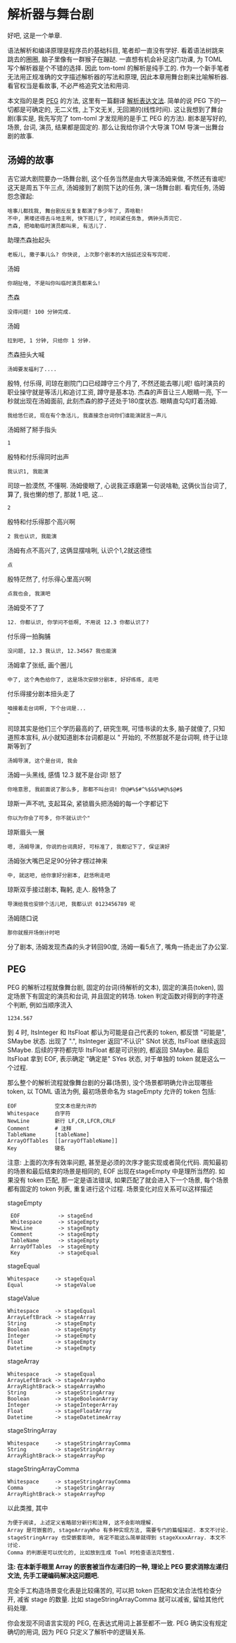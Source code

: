 解析器与舞台剧
==============

好吧, 这是一个单章.

语法解析和编译原理是程序员的基础科目, 笔者却一直没有学好. 看着语法树跳来跳去的圈圈, 脑子里像有一群猴子在蹦跶. 一直想有机会补足这门功课, 为 TOML 写个解析器是个不错的选择. 因此 tom-toml 的解析是纯手工的. 作为一个新手笔者无法用正规准确的文字描述解析器的写法和原理, 因此本章用舞台剧来比喻解析器. 看官权当是看故事, 不必严格追究文法和用词.

本文指的是类 [PEG][1] 的方法, 这里有一篇翻译 [解析表达文法][2]. 简单的说 PEG 下的一切都是可确定的, 无二义性, 上下文无关, 无回溯的(线性时间). 这让我想到了舞台剧(事实是, 我先写完了 tom-toml 才发现用的是手工 PEG 的方法). 剧本是写好的, 场景, 台词, 演员, 结果都是固定的. 那么让我给你讲个大导演 TOM 导演一出舞台剧的故事.

## 汤姆的故事

吉它湖大剧院要办一场舞台剧, 这个任务当然是由大导演汤姆来做, 不然还有谁呢!
这天是周五下午三点, 汤姆接到了剧院下达的任务, 演一场舞台剧. 看完任务, 汤姆怨念骤起:

    啥事儿都找我, 舞台剧反反复复都演了多少年了, 弄啥勒!
    不中, 黑喽还得去斗地主咧, 快下班儿了, 时间紧任务急, 俩钟头弄完它.
    杰森, 把咱勒临时演员都叫来, 有活儿了.

助理杰森抬起头

    老板儿, 撒子事儿么? 你快说, 上次那个剧本的大括弧还没有写完呢.

汤姆

    你胡扯啥, 不是叫你叫临时演员都来么!

杰森

    没得问题! 100 分钟完成.

 汤姆

    拉到吧, 1 分钟, 只给你 1 分钟.

杰森扭头大喊

    汤姆要发福利了....

殷特, 付乐得, 司琼在剧院门口已经蹲守三个月了, 不然还能去哪儿呢! 临时演员的职业操守就是等活儿和追讨工资, 蹲守是基本功. 杰森的声音让三人眼睛一亮, 下一秒就出现在汤姆面前, 此刻杰森的脖子还处于180度状态. 眼睛直勾勾盯着汤姆.

    我给恁仨说, 现在有个急活儿, 我直接念台词你们谁能演就言一声儿
    
汤姆掰了掰手指头

    1

殷特和付乐得同时出声

    我认识1, 我能演

司琼一脸漠然, 不懂啊. 汤姆傻眼了, 心说我正琢磨第一句说啥勒, 这俩伙当台词了, 算了, 我也懒的想了, 那就 1 吧, 这...

    2

殷特和付乐得那个高兴啊

    2 我也认识, 我能演

汤姆有点不高兴了, 这俩显摆啥咧, 认识个1,2就这德性

    点
    
殷特茫然了, 付乐得心里高兴啊

    点我也会, 我演吧

汤姆受不了了

    12. 你都认识, 你学问不低啊, 不用说 12.3 你都认识了?
    
付乐得一拍胸脯

    没问题, 12.3 我认识, 12.34567 我也能演

汤姆拿了张纸, 画个圈儿

    中了, 这个角色给你了, 这是场次安排分剧本, 好好练练, 走吧
    
付乐得接分剧本扭头走了

    咱接着走台词啊, 下个台词是...
    "

司琼其实是他们三个学历最高的了, 研究生啊, 可惜书读的太多, 脑子就傻了, 只知道照本宣科, 从小就知道剧本台词都是以 " 开始的, 不然那就不是台词啊, 终于让琼斯等到了

    汤姆导演, 这个是台词, 我会

汤姆一头黑线, 感情 12.3 就不是台词! 怒了

    你啥意思, 我前面说了那么多, 那都不叫台词! 你@#%$#^%$&$%#@%$@#$

琼斯一声不吭, 支起耳朵, 紧锁眉头把汤姆的每一个字都记下

    你以为你会了可多, 你不就认识个"

琼斯眉头一展

    嗯, 汤姆导演, 你说的台词真好, 可标准了, 我都记下了, 保证演好

汤姆张大嘴巴足足90分钟才楞过神来

    中, 就这吧, 给你拿好分剧本, 赶恁咧走吧

琼斯双手接过剧本, 鞠躬, 走人. 殷特急了

    导演给我也安排个活儿吧, 我都认识 0123456789 呢

汤姆随口说

    那你就报开场倒计时吧

分了剧本, 汤姆发现杰森的头才转回90度, 汤姆一看5点了, 嘴角一扬走出了办公室.

## PEG

PEG 的解析过程就像舞台剧, 固定的台词(待解析的文本), 固定的演员(token), 固定场景下有固定的演员和台词, 并且固定的转场. token 判定函数对得到的字符逐个判断, 例如当顺序流入

    1234.567

到 4 时, ItsInteger 和 ItsFloat 都认为可能是自己代表的 token, 都反馈 "可能是", SMaybe 状态. 出现了 ".", ItsInteger 返回"不认识" SNot 状态, ItsFloat 继续返回 SMaybe. 后续的字符都完毕 ItsFloat 都是可识别的, 都返回 SMaybe. 最后 ItsFloat 拿到 EOF, 表示确定 "确定是" SYes 状态, 对于单独的 token 就是这么一个过程.

那么整个的解析流程就像舞台剧的分幕(场景), 没个场景都明确允许出现哪些 token, 以 TOML 语法为例, 最初场景命名为 stageEmpty 允许的 token 包括:

    EOF            空文本也是允许的
    Whitespace     白字符
    NewLine        新行 LF,CR,LFCR,CRLF
    Comment        # 注释
    TableName      [tableName]
    ArrayOfTables  [[arrayOfTableName]]
    Key            键名

注意: 上面的次序有效率问题, 甚至是必须的次序才能实现或者简化代码. 周知最初的场景和最后结束的场景是相同的, EOF 出现在stageEmpty 中是理所当然的. 如果没有 token 匹配, 那一定是语法错误, 如果匹配了就会进入下一个场景, 每个场景都有固定的 token 列表, 重复进行这个过程. 场景变化对应关系可以这样描述

stageEmpty

     EOF            -> stageEnd
     Whitespace     -> stageEmpty
     NewLine        -> stageEmpty
     Comment        -> stageEmpty
     TableName      -> stageEmpty
     ArrayOfTables  -> stageEmpty
     Key            -> stageEqual
 
stageEqual

    Whitespace     -> stageEqual
    Equal          -> stageValue

stageValue

    Whitespace     -> stageEqual
    ArrayLeftBrack -> stageArray
    String         -> stageEmpty
    Boolean        -> stageEmpty
    Integer        -> stageEmpty
    Float          -> stageEmpty
    Datetime       -> stageEmpty

stageArray

    Whitespace     -> stageEqual
    ArrayLeftBrack -> stageArrayWho
    ArrayRightBrack-> stageArrayWho
    String         -> stageStringArray
    Boolean        -> stageBooleanArray
    Integer        -> stageIntegerArray
    Float          -> stageFloatArray
    Datetime       -> stageDatetimeArray

stageStringArray

    Whitespace     -> stageStringArrayComma
    String         -> stageStringArray
    ArrayRightBrack-> stageArrayPop

stageStringArrayComma

    Whitespace     -> stageStringArrayComma
    Comma          -> stageStringArray
    ArrayRightBrack-> stageArrayPop

以此类推, 其中

    为便于阅读, 上述定义省略部分新行和注释, 这不会影响理解.
    Array 是可嵌套的, stageArrayWho 有多种实现方法, 需要专门的篇幅描述. 本文不讨论. 
    stageStringArray 也受嵌套影响, 肯定不能这么简单就得到 stageXxxxArray. 本文不讨论.
    Comma 的判断是可以优化的, 比如放到生成 Toml 时检查语法完整性.

**注: 在本新手眼里 Array 的嵌套被当作左递归的一种, 理论上 PEG 要求消除左递归文法, 先手工硬编码解决这问题吧.**

完全手工构造场景变化表是比较痛苦的, 可以把 token 匹配和文法合法性检查分开, 减省 stage 的数量. 比如 stageStringArrayComma 就可以减省, 留给其他代码处理.

你会发现不同语言实现的 PEG, 在表达式用词上甚至都不一致. PEG 确实没有规定确切的用词, 因为 PEG 只定义了解析中的逻辑关系.


  [1]: http://en.wikipedia.org/wiki/Parsing_expression_grammar
  [2]: http://article.yeeyan.org/compare/35225
